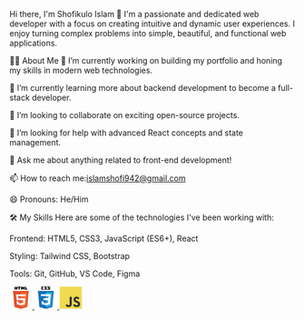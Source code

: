 Hi there, I'm Shofikulo Islam 👋
I'm a passionate and dedicated web developer with a focus on creating intuitive and dynamic user experiences. I enjoy turning complex problems into simple, beautiful, and functional web applications.

👨‍💻 About Me
🔭 I’m currently working on building my portfolio and honing my skills in modern web technologies.

🌱 I’m currently learning more about backend development to become a full-stack developer.

👯 I’m looking to collaborate on exciting open-source projects.

🤔 I’m looking for help with advanced React concepts and state management.

💬 Ask me about anything related to front-end development!

📫 How to reach me:islamshofi942@gmail.com

😄 Pronouns: He/Him

🛠️ My Skills
Here are some of the technologies I've been working with:

Frontend: HTML5, CSS3, JavaScript (ES6+), React

Styling: Tailwind CSS, Bootstrap

Tools: Git, GitHub, VS Code, Figma

<p align="left">
<a href="https://developer.mozilla.org/en-US/docs/Web/HTML" target="_blank" rel="noreferrer">
<img src="https://raw.githubusercontent.com/devicons/devicon/master/icons/html5/html5-original-wordmark.svg" alt="html5" width="40" height="40"/>
</a>
<a href="https://developer.mozilla.org/en-US/docs/Web/CSS" target="_blank" rel="noreferrer">
<img src="https://raw.githubusercontent.com/devicons/devicon/master/icons/css3/css3-original-wordmark.svg" alt="css3" width="40" height="40"/>
</a>
<a href="https://developer.mozilla.org/en-US/docs/Web/JavaScript" target="_blank" rel="noreferrer">
<img src="https://raw.githubusercontent.com/devicons/devicon/master/icons/javascript/javascript-original.svg" alt="javascript" width="40" height="40"/>
</a>
 
</p>

 
